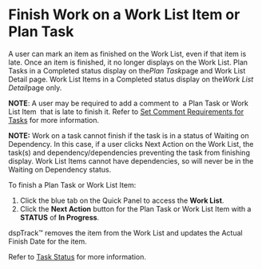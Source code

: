 # Finish Work on a Work List Item or Plan Task

A user can mark an item as finished on the <span>Work List</span>, even
if that item is late. Once an item is finished, it no longer displays on
the <span>Work List</span><span>. Plan Tasks in a Completed status
display on the</span>*<span>Plan Task</span>*<span>page and Work List
Detail page. Work List Items in a Completed status display on
the</span>*<span>Work List Detail</span>*<span>page only.</span>

**NOTE**: A user may be required to add a comment to <span> </span>a
Plan Task or Work List Item <span> </span>that is late to finish it.
Refer to [Set Comment Requirements for
Tasks](Set_Comment_Requirements_for_Tasks.htm) for more information.

<span style="font-weight: bold;">NOTE:</span> Work on a task cannot
finish if the task is in a status of Waiting on Dependency. In this
case, if a user clicks Next Action on the Work List, the task(s) and
dependency/dependencies preventing the task from finishing display. Work
List Items cannot have dependencies, so will never be in the Waiting on
Dependency status.

To finish a Plan Task or Work List Item:

1.  Click the blue tab on the Quick Panel to access the **Work List**.
2.  Click the **Next Action** button for the<span> </span>Plan Task or
    Work List Item with a **STATUS** of **In Progress**.

dspTrack™ removes the item from the Work List and updates the Actual
Finish Date for the item.

Refer to [Task Status](../Page_Desc/Task_Status1.htm) for more
information.
